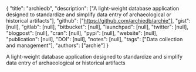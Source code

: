 {
  "title": "archiedb",
  "description": ["A light-weight database application designed to standardize and simplify data entry of archaeological or historical artifacts"],
  "github": ["https://github.com/archiedb/archie"],
  "gist": [null],
  "gitlab": [null],
  "bitbucket": [null],
  "launchpad": [null],
  "twitter": [null],
  "blogpost": [null],
  "cran": [null],
  "pypi": [null],
  "website": [null],
  "publication": [null],
  "DOI": [null],
  "notes": [null],
  "tags": ["Data collection and management"],
  "authors": ["archie"]
}

<!-- Generated by csv2md.R – do not edit by hand -->

A light-weight database application designed to standardize and simplify data entry of archaeological or historical artifacts